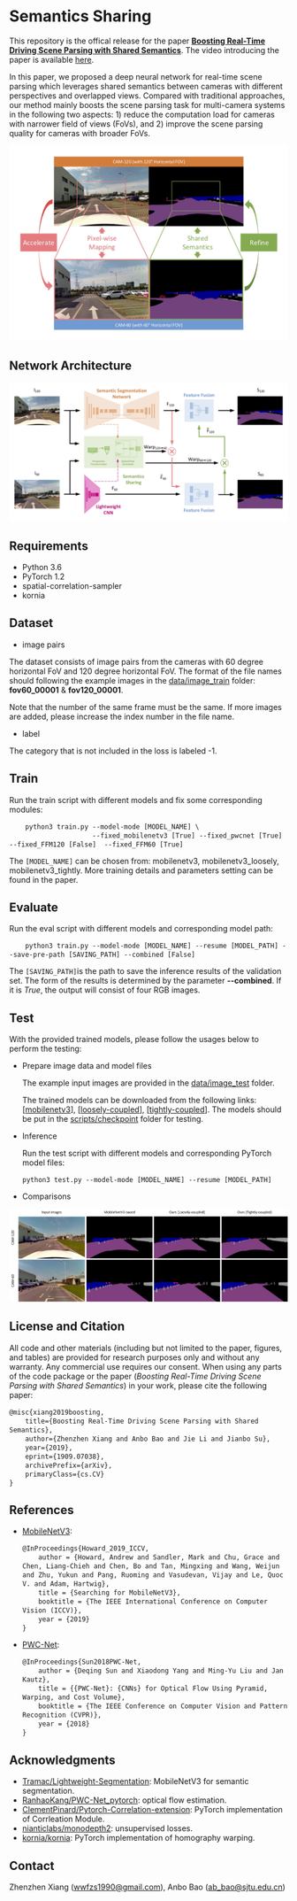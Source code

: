 # Semantics Sharing

This repository is the offical release for the paper <a href="https://arxiv.org/pdf/1909.07038.pdf"><strong>Boosting Real-Time Driving Scene Parsing with Shared Semantics</strong></a>. The video introducing the paper is available <a href="https://youtu.be/Od1WVaqqt1o">here</a>.

In this paper, we proposed a deep neural network for real-time scene parsing which leverages shared semantics between cameras with different perspectives and overlapped views. Compared with traditional approaches, our method mainly boosts the scene parsing task for multi-camera systems in the following two aspects: 1) reduce the computation load for cameras with narrower field of views (FoVs), and 2) improve the scene parsing quality for cameras with broader FoVs.

<p align="center">
<img src="resource/motivation.jpg" width="600">
</p>

## Network Architecture
![](resource/network.jpg)

## Requirements
- Python 3.6
- PyTorch 1.2
- spatial-correlation-sampler
- kornia

## Dataset
- image pairs

 The dataset consists of image pairs from the cameras with 60 degree horizontal FoV and 120 degree horizontal FoV. The format of the file names should following the example images in the [data/image_train](data/image_train) folder: **fov60_00001** & **fov120_00001**.

 Note that the number of the same frame must be the same. If more images are added, please increase the index number in the file name.

- label

 The category that is not included in the loss is labeled -1.

## Train
Run the train script with different models and fix some corresponding modules:
```
    python3 train.py --model-mode [MODEL_NAME] \
    				 --fixed_mobilenetv3 [True] --fixed_pwcnet [True]  --fixed_FFM120 [False]  --fixed_FFM60 [True]
```
The ``[MODEL_NAME]`` can be chosen from: mobilenetv3, mobilenetv3_loosely, mobilenetv3_tightly. More training details and parameters setting can be found in the paper.

## Evaluate
Run the eval script with different models and corresponding model path:
```
    python3 train.py --model-mode [MODEL_NAME] --resume [MODEL_PATH] --save-pre-path [SAVING_PATH] --combined [False]
```
The ``[SAVING_PATH]``is the path to save the inference results of the validation set. The form of the results is determined by the parameter **--combined**. If it is *True*, the output will consist of four RGB images.
## Test

With the provided trained models, please follow the usages below to perform the testing:

- Prepare image data and model files

  The example input images are provided in the [data/image_test](data/image_test) folder.

  The trained models can be downloaded from the following links: [[mobilenetv3](https://drive.google.com/file/d/1j2oiqkg9MfzeaGTF_8AO1Trzle4Xpmhm/view?usp=sharing)], [[loosely-coupled](https://drive.google.com/file/d/15hulONRoEEUrMIJ0BCpG6b_VYxA1TRDI/view?usp=sharing)], [[tightly-coupled](https://drive.google.com/file/d/1U28ceVAHXq9p5wZyozZuc5cWIrFj1I4Q/view?usp=sharing)]. The models should be put in the [scripts/checkpoint](scripts/checkpoint) folder for testing.

- Inference

  Run the test script with different models and corresponding PyTorch model files:
  ```
  python3 test.py --model-mode [MODEL_NAME] --resume [MODEL_PATH]
  ```


- Comparisons

![](resource/results.jpg)


## License and Citation
All code and other materials (including but not limited to the paper, figures, and tables) are provided for research purposes only and without any warranty. Any commercial use requires our consent. When using any parts of the code package or the paper (<i>Boosting Real-Time Driving Scene Parsing with Shared Semantics</i>) in your work, please cite the following paper:

```
@misc{xiang2019boosting,
    title={Boosting Real-Time Driving Scene Parsing with Shared Semantics},
    author={Zhenzhen Xiang and Anbo Bao and Jie Li and Jianbo Su},
    year={2019},
    eprint={1909.07038},
    archivePrefix={arXiv},
    primaryClass={cs.CV}
}
```
## References

- <a href="http://openaccess.thecvf.com/content_ICCV_2019/papers/Howard_Searching_for_MobileNetV3_ICCV_2019_paper.pdf">MobileNetV3</a>:
    ```
    @InProceedings{Howard_2019_ICCV,
        author = {Howard, Andrew and Sandler, Mark and Chu, Grace and Chen, Liang-Chieh and Chen, Bo and Tan, Mingxing and Wang, Weijun and Zhu, Yukun and Pang, Ruoming and Vasudevan, Vijay and Le, Quoc V. and Adam, Hartwig},
        title = {Searching for MobileNetV3},
        booktitle = {The IEEE International Conference on Computer Vision (ICCV)},
        year = {2019}
    }
    ```

- <a href="http://openaccess.thecvf.com/content_cvpr_2018/papers/Sun_PWC-Net_CNNs_for_CVPR_2018_paper.pdf">PWC-Net</a>:
    ```
    @InProceedings{Sun2018PWC-Net,
        author = {Deqing Sun and Xiaodong Yang and Ming-Yu Liu and Jan Kautz},
        title = {{PWC-Net}: {CNNs} for Optical Flow Using Pyramid, Warping, and Cost Volume},
        booktitle = {The IEEE Conference on Computer Vision and Pattern Recognition (CVPR)},
        year = {2018}
    }
    ```

## Acknowledgments
- [Tramac/Lightweight-Segmentation](https://github.com/Tramac/Lightweight-Segmentation): MobileNetV3 for semantic segmentation.
- [RanhaoKang/PWC-Net_pytorch](https://github.com/RanhaoKang/PWC-Net_pytorch): optical flow estimation.
- [ClementPinard/Pytorch-Correlation-extension](https://github.com/ClementPinard/Pytorch-Correlation-extension): PyTorch implementation of Corrleation Module.
- [nianticlabs/monodepth2](https://github.com/nianticlabs/monodepth2): unsupervised losses.
- [kornia/kornia](https://github.com/kornia/kornia): PyTorch implementation of homography warping.

## Contact
Zhenzhen Xiang (wwfzs1990@gmail.com), Anbo Bao (ab_bao@sjtu.edu.cn)
